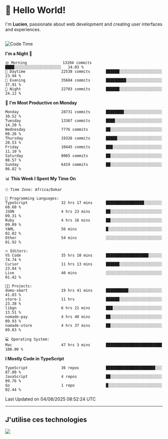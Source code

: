 # 👋 Hello World!

I'm **Lucien**, passionate about web development and creating user interfaces and experiences.

##

<!--START_SECTION:waka-->
![Code Time](http://img.shields.io/badge/Code%20Time-3%2C574%20hrs%2055%20mins-blue)

**I'm a Night 🦉** 

```text
🌞 Morning                13204 commits       ████░░░░░░░░░░░░░░░░░░░░░   14.03 % 
🌆 Daytime                22538 commits       ██████░░░░░░░░░░░░░░░░░░░   23.94 % 
🌃 Evening                35684 commits       █████████░░░░░░░░░░░░░░░░   37.91 % 
🌙 Night                  22703 commits       ██████░░░░░░░░░░░░░░░░░░░   24.12 % 
```
📅 **I'm Most Productive on Monday** 

```text
Monday                   28731 commits       ████████░░░░░░░░░░░░░░░░░   30.52 % 
Tuesday                  13367 commits       ████░░░░░░░░░░░░░░░░░░░░░   14.20 % 
Wednesday                7776 commits        ██░░░░░░░░░░░░░░░░░░░░░░░   08.26 % 
Thursday                 19326 commits       █████░░░░░░░░░░░░░░░░░░░░   20.53 % 
Friday                   10445 commits       ███░░░░░░░░░░░░░░░░░░░░░░   11.10 % 
Saturday                 8065 commits        ██░░░░░░░░░░░░░░░░░░░░░░░   08.57 % 
Sunday                   6419 commits        ██░░░░░░░░░░░░░░░░░░░░░░░   06.82 % 
```


📊 **This Week I Spent My Time On** 

```text
🕑︎ Time Zone: Africa/Dakar

💬 Programming Languages: 
TypeScript               32 hrs 17 mins      █████████████████░░░░░░░░   68.60 % 
JSON                     4 hrs 23 mins       ██░░░░░░░░░░░░░░░░░░░░░░░   09.31 % 
Ruby                     4 hrs 16 mins       ██░░░░░░░░░░░░░░░░░░░░░░░   09.09 % 
YAML                     56 mins             █░░░░░░░░░░░░░░░░░░░░░░░░   02.02 % 
Other                    54 mins             ░░░░░░░░░░░░░░░░░░░░░░░░░   01.92 % 

🔥 Editors: 
VS Code                  35 hrs 10 mins      ███████████████████░░░░░░   74.74 % 
Cursor                   11 hrs 13 mins      ██████░░░░░░░░░░░░░░░░░░░   23.84 % 
Live                     40 mins             ░░░░░░░░░░░░░░░░░░░░░░░░░   01.42 % 

🐱‍💻 Projects: 
domo-smart               19 hrs 41 mins      ██████████░░░░░░░░░░░░░░░   41.83 % 
store-1                  11 hrs              ██████░░░░░░░░░░░░░░░░░░░   23.38 % 
libgn                    6 hrs 21 mins       ███░░░░░░░░░░░░░░░░░░░░░░   13.51 % 
nomade-pay               4 hrs 40 mins       ██░░░░░░░░░░░░░░░░░░░░░░░   09.93 % 
nomade-store             4 hrs 37 mins       ██░░░░░░░░░░░░░░░░░░░░░░░   09.83 % 

💻 Operating System: 
Mac                      47 hrs 3 mins       █████████████████████████   100.00 % 
```

**I Mostly Code in TypeScript** 

```text
TypeScript               36 repos            ██████████████████████░░░   87.80 % 
JavaScript               4 repos             ██░░░░░░░░░░░░░░░░░░░░░░░   09.76 % 
Go                       1 repo              █░░░░░░░░░░░░░░░░░░░░░░░░   02.44 % 
```




 Last Updated on 04/08/2025 08:52:24 UTC
<!--END_SECTION:waka-->
---

## J'utilise ces technologies

<p align="left">
  <a href="https://skillicons.dev">
    <img src="https://skillicons.dev/icons?i=ts,js,go,ruby,css,scss,tailwind,react,vite,nextjs,docker,figma,ableton" />
  </a>
</p>

